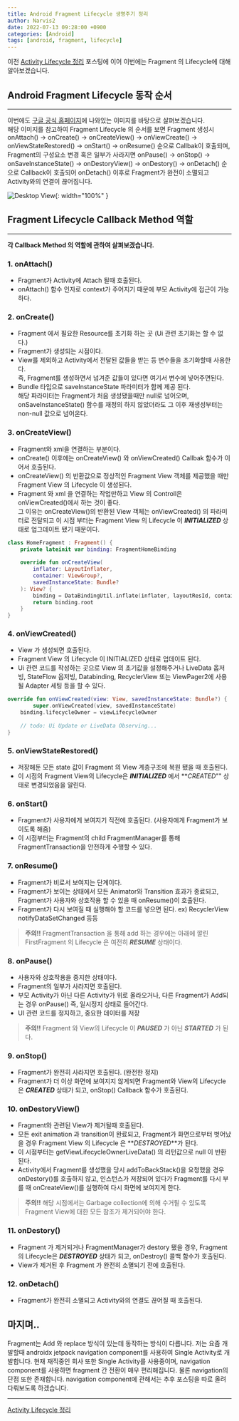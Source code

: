 ```yaml
---
title: Android Fragment Lifecycle 생명주기 정리
author: Narvis2
date: 2022-07-13 09:28:00 +0900
categories: [Android]
tags: [android, fragment, lifecycle]
---
```

이전 [Activity Lifecycle 정리](https://narvis2.github.io/posts/Android-Activity-Lifecycle/) 포스팅에 이어 이번에는 Fragment 의 Lifecycle에 대해 알아보겠습니다.
## Android Fragment Lifecycle 동작 순서
---
이번에도 [구글 공식 홈페이지](https://developer.android.com/guide/fragments/lifecycle)에 나와있는 이미지를 바탕으로 살펴보겠습니다.  
해당 이미지를 참고하여 Fragment Lifecycle 의 순서를 보면 Fragment 생성시 onAttach() -> onCreate() -> onCreateView() -> onViewCreate() -> onViewStateRestored() -> onStart() -> onResume() 순으로 Callbak이 호출되며, Fragment의 구성요소 변경 혹은 일부가 사라지면 onPause() -> onStop() ->
onSaveInstanceState() -> onDestoryView() -> onDestory() -> onDetach() 순으로 Callback이 호출되어 onDetach() 이후로 Fragment가 완전이 소멸되고 Activity와의 연결이 끊어집니다.

![Desktop View](/assets/img/lifecycle/fragment-view-lifecycle.png){: width="100%" }

## Fragment Lifecycle Callback Method 역할
---
**각 Callback Method 의 역할에 관하여 살펴보겠습니다.**
### 1. onAttach()
- Fragment가 Activity에 Attach 될때 호출된다.
- onAttach() 함수 인자로 context가 주어지기 때문에 부모 Activity에 접근이 가능하다.

### 2. onCreate()
- Fragment 에서 필요한 Resource를 초기화 하는 곳 (Ui 관련 초기화는 할 수 없다.)
- Fragment가 생성되는 시점이다.
- View를 제외하고 Activity에서 전달된 값들을 받는 등 변수들을 초기화할때 사용한다.  
즉, Fragment를 생성하면서 넘겨준 값들이 있다면 여기서 변수에 넣어주면된다.
- Bundle 타입으로 saveInstanceState 파라미터가 함께 제공 된다.  
해당 파라미터는 Fragment가 처음 생성됐을때만 null로 넘어오며, onSaveInstanceState() 함수를 재정의 하지 않았더라도 그 이후 재생성부터는 non-null 값으로 넘어온다.

### 3. onCreateView()
- Fragment와 xml을 연결하는 부분이다.
- onCreate() 이후에는 onCreateView() 와 onViewCreated() Callbak 함수가 이어서 호출된다.
- onCreateView() 의 반환값으로 정상적인 Fragment View 객체를 제공했을 때만 Fragment View 의 Lifecycle 이 생성된다.
- Fragment 와 xml 을 연결하는 작업만하고 View 의 Controll은 onViewCreated()에서 하는 것이 좋다.  
그 이유는 onCreateView()의 반환된 View 객체는 onViewCreated() 의 파라미터로 전달되고 이 시점 부터는 Fragment View 의 Lifecycle 이 **_INITIALIZED_** 상태로 업그데이트 됐기 때문이다.
``` kotlin
class HomeFragment : Fragment() {
    private lateinit var binding: FragmentHomeBinding
    
    override fun onCreateView(
        inflater: LayoutInflater,
        container: ViewGroup?,
        savedInstanceState: Bundle?
    ): View? {
        binding = DataBindingUtil.inflate(inflater, layoutResId, container, false)
        return binding.root
    }
}
```

### 4. onViewCreated()
- View 가 생성되면 호출된다.
- Fragment View 의 Lifecycle 이 INITIALIZED 상태로 업데이트 된다.
- Ui 관련 코드를 작성하는 곳으로 View 의 초기값을 설정해주거나 LiveData 옵저빙, StateFlow 옵저빙, Databinding, RecyclerView 또는 ViewPager2에 사용될 Adapter 세팅 등을 할 수 있다.
``` kotlin
override fun onViewCreated(view: View, savedInstanceState: Bundle?) {
        super.onViewCreated(view, savedInstanceState)
    binding.lifecycleOwner = viewLifecycleOwner
    
    // todo: Ui Update or LiveData Observing...
}
```
### 5. onViewStateRestored()
- 저장해둔 모든 state 값이 Fragment 의 View 계층구조에 복원 됐을 때 호출된다.
- 이 시점의 Fragment View의 Lifecycle은 **_INITIALIZED_** 에서 **_CREATED_"" 상태로 변경되었음을 알린다.

### 6. onStart()
- Fragment가 사용자에게 보여지기 직전에 호출된다. (사용자에게 Fragment가 보이도록 해줌)
- 이 시점부터는 Fragment의 child FragmentManager를 통해 FragmentTransaction을 안전하게 수행할 수 있다.

### 7. onResume()
- Fragment가 비로서 보여지는 단계이다.
- Fragment가 보이는 상태에서 모든 Animator와 Transition 효과가 종료되고, Fragment가 사용자와 상호작용 할 수 있을 때 onResume()이 호출된다.
- Fragment가 다시 보여질 때 실행해야 할 코드를 넣으면 된다. ex) RecyclerView notifyDataSetChanged 등등
> **주의!!** FragmentTransaction 을 통해 add 하는 경우에는 아래에 깔린 FirstFragment 의 Lifecycle 은 여전히 **_RESUME_** 상태이다.

### 8. onPause()
- 사용자와 상호작용을 중지한 상태이다.
- Fragment의 일부가 사라지면 호출된다.
- 부모 Activity가 아닌 다른 Activity가 위로 올라오거나, 다른 Fragment가 Add되는 경우 onPause() 즉, 일시정지 상태로 들어간다.
- UI 관련 코드를 정지하고, 중요한 데이터를 저장
> **주의!!** Fragment 와 View의 Lifecycle 이 **_PAUSED_** 가 아닌 **_STARTED_** 가 된다.

### 9. onStop()
- Fragment가 완전히 사라지면 호출된다. (완전한 정지)
- Fragment가 더 이상 화면에 보여지지 않게되면 Fragment와 View의 Lifecycle은 **_CREATED_** 상태가 되고, onStop() Callback 함수가 호출된다.

### 10. onDestoryView()
- Fragment와 관련된 View가 제거될때 호출된다.
- 모든 exit animation 과 transition이 완료되고, Fragment가 화면으로부터 벗어났을 경우 Fragment View 의 Lifecycle 은 **_DESTROYED_**가 된다.
- 이 시점부터는 getViewLifecycleOwnerLiveData() 의 리턴값으로 null 이 반환된다.
- Activity에서 Fragment를 생성했을 당시 addToBackStack()을 요청했을 경우 onDestory()를 호출하지 않고, 인스턴스가 저장되어 있다가 Fragment를 다시 부를 때 onCreateView()를 실행하여 다시 화면에 보여지게 한다.
> **주의!!** 해당 시점에서는 Garbage collection에 의해 수거될 수 있도록 Fragment View에 대한 모든 참조가 제거되어야 한다.

### 11. onDestory()
- Fragment 가 제거되거나 FragmentManager가 destory 됐을 경우, Fragment의 Lifecycle은 **_DESTROYED_** 상태가 되고, onDestroy() 콜백 함수가 호출된다.
- View가 제거된 후 Fragment 가 완전히 소멸되기 전에 호출된다.

### 12. onDetach()
- Fragment가 완전히 소멸되고 Activity와의 연결도 끊어질 때 호출된다.

## 마지며..
Fragment는 Add 와 replace 방식이 있는데 동작하는 방식이 다릅니다. 저는 요즘 개발할때 androidx jetpack navigation component를 사용하여 Single Activity로 개발합니다. 현재 재직중인 회사 또한 Single Activity를 사용중이며, navigation component를 사용하면 fragment 간 전환이 매우 편리해집니다. 물론 navigation의 단점 또한 존재합니다. navigation component에 관해서는 추후 포스팅을 따로 올려 다뤄보도록 하겠습니다.  

---
[Activity Lifecycle 정리](https://narvis2.github.io/posts/Android-Activity-Lifecycle/)